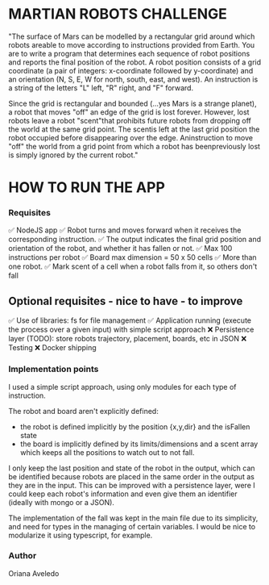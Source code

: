 # MARTIAN ROBOTS CHALLENGE

"The surface of Mars can be modelled by a rectangular grid around which robots areable to move according to instructions provided from Earth. You are to write a program that determines each sequence of robot positions and reports the final position of the robot. A robot position consists of a grid coordinate (a pair of integers: x-coordinate followed by y-coordinate) and an orientation (N, S, E, W for north, south, east, and west). An instruction is a string of the letters "L" left, "R" right, and "F" forward.

Since the grid is rectangular and bounded (...yes Mars is a strange planet), a robot that moves "off" an edge of the grid is lost forever. However, lost robots leave a robot "scent"that prohibits future robots from dropping off the world at the same grid point. The scentis left at the last grid position the robot occupied before disappearing over the edge. Aninstruction to move "off" the world from a grid point from which a robot has beenpreviously lost is simply ignored by the current robot."

# HOW TO RUN THE APP

### Requisites
✅ NodeJS app
✅ Robot turns and moves forward when it receives the corresponding instruction.
✅ The output indicates the final grid position and orientation of the robot, and whether it has fallen or not.
✅ Max 100 instructions per robot
✅ Board max dimension = 50 x 50 cells
✅ More than one robot.
✅ Mark scent of a cell when a robot falls from it, so others don't fall


## Optional requisites - nice to have - to improve
✅ Use of libraries: fs for file management
✅ Application running (execute the process over a given input) with simple script approach
❌ Persistence layer (TODO): store robots trajectory, placement, boards, etc in JSON
❌ Testing
❌ Docker shipping

### Implementation points
I used a simple script approach, using only modules for each type of instruction.

The robot and board aren't explicitly defined: 
- the robot is defined implicitly by the position {x,y,dir} and the isFallen state
- the board is implicitly defined by its limits/dimensions and a scent array which keeps all the positions to watch out to not fall.

I only keep the last position and state of the robot in the output, which can be identified because robots are placed in the same order in the output as they are in the input. This can be improved with a persistence layer, were I could keep each robot's information and even give them an identifier (ideally with mongo or a JSON).

The implementation of the fall was kept in the main file due to its simplicity, and need for types in the managing of certain variables. I would be nice to modularize it using typescript, for example. 

### Author
Oriana Aveledo
